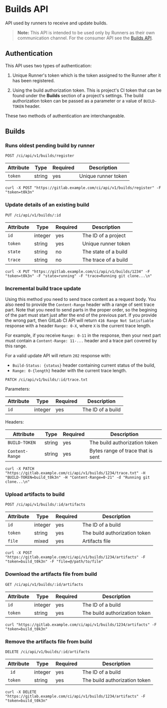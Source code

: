 # Builds API

API used by runners to receive and update builds.

>**Note:**
This API is intended to be used only by Runners as their own
communication channel. For the consumer API see the
[Builds API](../builds.md).

## Authentication

This API uses two types of authentication:

1. Unique Runner's token which is the token assigned to the Runner after it
   has been registered.

2. Using the build authorization token.
   This is project's CI token that can be found under the **Builds** section of
   a project's settings. The build authorization token can be passed as a
   parameter or a value of `BUILD-TOKEN` header.

These two methods of authentication are interchangeable.

## Builds

### Runs oldest pending build by runner

```
POST /ci/api/v1/builds/register
```

| Attribute | Type    | Required | Description         |
|-----------|---------|----------|---------------------|
| `token`   | string  | yes      | Unique runner token |


```
curl -X POST "https://gitlab.example.com/ci/api/v1/builds/register" -F "token=t0k3n"
```

### Update details of an existing build

```
PUT /ci/api/v1/builds/:id
```

| Attribute | Type    | Required | Description          |
|-----------|---------|----------|----------------------|
| `id`      | integer | yes      | The ID of a project  |
| `token`   | string  | yes      | Unique runner token  |
| `state`   | string  | no       | The state of a build |
| `trace`   | string  | no       | The trace of a build |

```
curl -X PUT "https://gitlab.example.com/ci/api/v1/builds/1234" -F "token=t0k3n" -F "state=running" -F "trace=Running git clone...\n"
```

### Incremental build trace update

Using this method you need to send trace content as a request body. You also need to provide the `Content-Range` header
with a range of sent trace part. Note that you need to send parts in the proper order, so the begining of the part
must start just after the end of the previous part. If you provide the wrong part, then GitLab CI API will return `416
Range Not Satisfiable` response with a header `Range: 0-X`, where `X` is the current trace length.

For example, if you receive `Range: 0-11` in the response, then your next part must contain a `Content-Range: 11-...`
header and a trace part covered by this range.

For a valid update API will return `202` response with:
* `Build-Status: {status}` header containing current status of the build,
* `Range: 0-{length}` header with the current trace length.

```
PATCH /ci/api/v1/builds/:id/trace.txt
```

Parameters:

| Attribute | Type    | Required | Description          |
|-----------|---------|----------|----------------------|
| `id`      | integer | yes      | The ID of a build    |

Headers:

| Attribute       | Type    | Required | Description                       |
|-----------------|---------|----------|-----------------------------------|
| `BUILD-TOKEN`   | string  | yes      | The build authorization token     |
| `Content-Range` | string  | yes      | Bytes range of trace that is sent |

```
curl -X PATCH "https://gitlab.example.com/ci/api/v1/builds/1234/trace.txt" -H "BUILD-TOKEN=build_t0k3n" -H "Content-Range=0-21" -d "Running git clone...\n"
```


### Upload artifacts to build

```
POST /ci/api/v1/builds/:id/artifacts
```

| Attribute | Type    | Required | Description                   |
|-----------|---------|----------|-------------------------------|
| `id`      | integer | yes      | The ID of a build             |
| `token`   | string  | yes      | The build authorization token |
| `file`    | mixed   | yes      | Artifacts file                |

```
curl -X POST "https://gitlab.example.com/ci/api/v1/builds/1234/artifacts" -F "token=build_t0k3n" -F "file=@/path/to/file"
```

### Download the artifacts file from build

```
GET /ci/api/v1/builds/:id/artifacts
```

| Attribute | Type    | Required | Description                   |
|-----------|---------|----------|-------------------------------|
| `id`      | integer | yes      | The ID of a build             |
| `token`   | string  | yes      | The build authorization token |

```
curl "https://gitlab.example.com/ci/api/v1/builds/1234/artifacts" -F "token=build_t0k3n"
```

### Remove the artifacts file from build

```
DELETE /ci/api/v1/builds/:id/artifacts
```

| Attribute | Type    | Required | Description                   |
|-----------|---------|----------|-------------------------------|
| ` id`     | integer | yes      | The ID of a build             |
| `token`   | string  | yes      | The build authorization token |

```
curl -X DELETE "https://gitlab.example.com/ci/api/v1/builds/1234/artifacts" -F "token=build_t0k3n"
```
